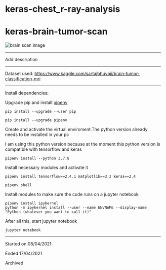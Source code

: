 # keras-chest_r-ray-analysis

# keras-brain-tumor-scan

![brain scan image](https://image.freepik.com/free-photo/radiology-doctor-examining-chest-x-ray-film-patient-health-care-clinic_224098-127.jpg)

-----

Add description

-----

Dataset used: https://www.kaggle.com/sartajbhuvaji/brain-tumor-classification-mri

-----

Install dependencies:

Upgrade pip and install [pipenv](https://pipenv.pypa.io/en/latest/)

```
pip install --upgrade --user pip

pip install --upgrade pipenv
```

Create and activate the virtual enviroment.The python version already needs to be installed in your pc

I am using this python version because at the moment this python version is  compatible with tensorflow and keras

```
pipenv install --python 3.7.8
```

Install necessary modules and activate it

```
pipenv install tensorflow==2.4.1 matplotlib==3.3 keras==2.4

pipenv shell
```

Install modules to make sure the code runs on a jupyter notebook

```
pipenv install ipykernel
python -m ipykernel install --user --name ENVNAME --display-name "Python (whatever you want to call it)"
```
After all this, start jupyter notebook

```
jupyter notebook
```

-----

Started on 08/04/2021

Ended 17/04/2021

Archived
